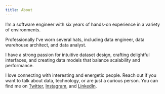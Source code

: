 ```yaml
---
title: About
---
```


I’m a software engineer with six years of hands-on experience in a variety of environments.

Professionally I’ve worn several hats, including data engineer, data warehouse architect, and data analyst.

I have a strong passion for intuitive dataset design, crafting delightful interfaces, and creating data models that balance scalability and performance.

I love connecting with interesting and energetic people. Reach out if you want to talk about data, technology, or are just a curious person. You can find me on [Twitter](https://twitter.com/mdanmartinez), [Instagram](https://www.instagram.com/therealdanmartinez/), and [LinkedIn](https://www.linkedin.com/in/michaeldanielmartinez/).
